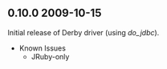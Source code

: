 ## 0.10.0 2009-10-15

Initial release of Derby driver (using *do_jdbc*).

* Known Issues
  * JRuby-only
